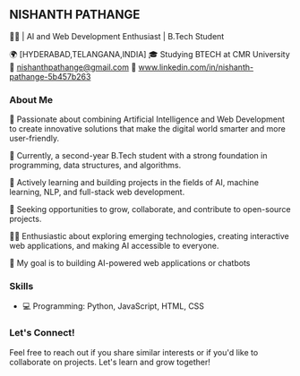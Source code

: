 ## NISHANTH PATHANGE

👨‍💻  | AI and Web Development Enthusiast | B.Tech Student

🌍 [HYDERABAD,TELANGANA,INDIA]
🎓 Studying BTECH at CMR University
📧 nishanthpathange@gmail.com
📱 www.linkedin.com/in/nishanth-pathange-5b457b263


### About Me

🚀 Passionate about combining Artificial Intelligence and Web Development to create innovative solutions that make the digital world smarter and more user-friendly.

🌱 Currently, a second-year B.Tech student with a strong foundation in programming, data structures, and algorithms.

🔭 Actively learning and building projects in the fields of AI, machine learning, NLP, and full-stack web development.

🌟 Seeking opportunities to grow, collaborate, and contribute to open-source projects.

👨‍🔬 Enthusiastic about exploring emerging technologies, creating interactive web applications, and making AI accessible to everyone.

🎯 My goal is to building AI-powered web applications or chatbots

### Skills

- 💻 Programming: Python, JavaScript, HTML, CSS



### Let's Connect!

Feel free to reach out if you share similar interests or if you'd like to collaborate on projects. Let's learn and grow together!

